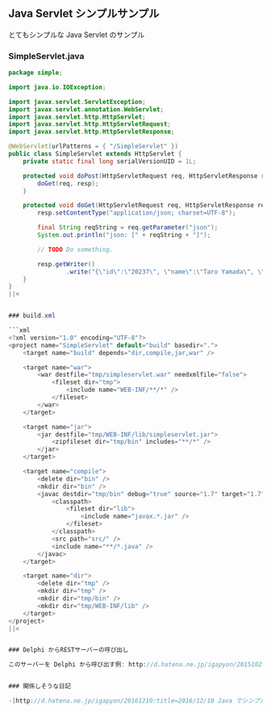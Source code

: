 ## Java Servlet シンプルサンプル

とてもシンプルな Java Servlet のサンプル

### SimpleServlet.java

```java
package simple;

import java.io.IOException;

import javax.servlet.ServletException;
import javax.servlet.annotation.WebServlet;
import javax.servlet.http.HttpServlet;
import javax.servlet.http.HttpServletRequest;
import javax.servlet.http.HttpServletResponse;

@WebServlet(urlPatterns = { "/SimpleServlet" })
public class SimpleServlet extends HttpServlet {
	private static final long serialVersionUID = 1L;

	protected void doPost(HttpServletRequest req, HttpServletResponse resp) throws ServletException, IOException {
		doGet(req, resp);
	}

	protected void doGet(HttpServletRequest req, HttpServletResponse resp) throws ServletException, IOException {
		resp.setContentType("application/json; charset=UTF-8");

		final String reqString = req.getParameter("json");
		System.out.println("json: [" + reqString + "]");

		// TODO Do something.

		resp.getWriter()
				.write("{\"id\":\"20237\", \"name\":\"Taro Yamada\", \"drive\":[\"car\",\"bicycle\",\"train\"]}");
	}
}
||<


### build.xml

```xml
<?xml version="1.0" encoding="UTF-8"?>
<project name="SimpleServlet" default="build" basedir=".">
	<target name="build" depends="dir,compile,jar,war" />

	<target name="war">
		<war destfile="tmp/simpleservlet.war" needxmlfile="false">
			<fileset dir="tmp">
				<include name="WEB-INF/**/*" />
			</fileset>
		</war>
	</target>

	<target name="jar">
		<jar destfile="tmp/WEB-INF/lib/simpleservlet.jar">
			<zipfileset dir="tmp/bin" includes="**/*" />
		</jar>
	</target>

	<target name="compile">
		<delete dir="bin" />
		<mkdir dir="bin" />
		<javac destdir="tmp/bin" debug="true" source="1.7" target="1.7" fork="true" encoding="UTF-8" includeantruntime="false">
			<classpath>
				<fileset dir="lib">
					<include name="javax.*.jar" />
				</fileset>
			</classpath>
			<src path="src/" />
			<include name="**/*.java" />
		</javac>
	</target>

	<target name="dir">
		<delete dir="tmp" />
		<mkdir dir="tmp" />
		<mkdir dir="tmp/bin" />
		<mkdir dir="tmp/WEB-INF/lib" />
	</target>
</project>
||<


### Delphi からRESTサーバーの呼び出し

このサーバーを Delphi から呼び出す例: http://d.hatena.ne.jp/igapyon/20151029


### 関係しそうな日記

-[http://d.hatena.ne.jp/igapyon/20161210:title=2016/12/10 Java でシンプル RESTful サーバーアプリ]

